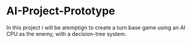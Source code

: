 # AI-Project-Prototype
In this project i will be atemptign to create a turn base game using an AI CPU as the enemy, with a decision-tree system.
